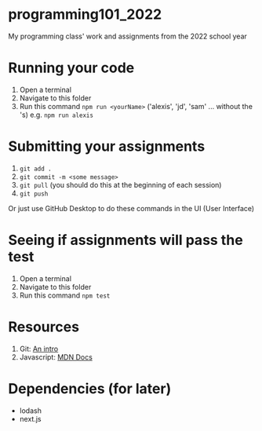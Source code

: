 # programming101_2022
My programming class' work and assignments from the 2022 school year

# Running your code
1. Open a terminal
1. Navigate to this folder
1. Run this command `npm run <yourName>` ('alexis', 'jd', 'sam' ... without the 's)
    e.g. `npm run alexis`

# Submitting your assignments
1. `git add .`
1. `git commit -m <some message>`
1. `git pull` (you should do this at the beginning of each session)
1. `git push`

Or just use GitHub Desktop to do these commands in the UI (User Interface)

# Seeing if assignments will pass the test
1. Open a terminal
1. Navigate to this folder
1. Run this command `npm test`

# Resources
1. Git: [An intro](https://www.freecodecamp.org/news/what-is-git-and-how-to-use-it-c341b049ae61/)
1. Javascript: [MDN Docs](https://developer.mozilla.org/en-US/docs/Web/javascript)

# Dependencies (for later)
- lodash
- next.js
